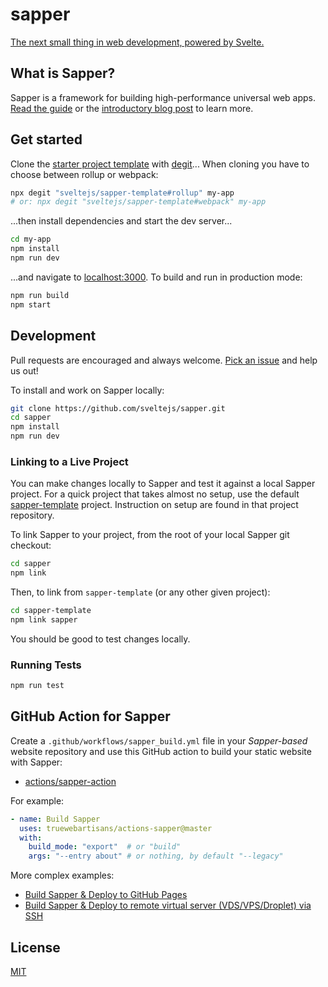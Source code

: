 # sapper

[The next small thing in web development, powered by Svelte.](https://sapper.svelte.dev)


## What is Sapper?

Sapper is a framework for building high-performance universal web apps. [Read the guide](https://sapper.svelte.dev/docs) or the [introductory blog post](https://svelte.dev/blog/sapper-towards-the-ideal-web-app-framework) to learn more.


## Get started

Clone the [starter project template](https://github.com/sveltejs/sapper-template) with [degit](https://github.com/rich-harris/degit)...
When cloning you have to choose between rollup or webpack:

```bash
npx degit "sveltejs/sapper-template#rollup" my-app
# or: npx degit "sveltejs/sapper-template#webpack" my-app
```

...then install dependencies and start the dev server...

```bash
cd my-app
npm install
npm run dev
```

...and navigate to [localhost:3000](http://localhost:3000). To build and run in production mode:

```bash
npm run build
npm start
```

## Development

Pull requests are encouraged and always welcome. [Pick an issue](https://github.com/sveltejs/sapper/issues?q=is%3Aissue+is%3Aopen+sort%3Aupdated-desc) and help us out!

To install and work on Sapper locally:

```bash
git clone https://github.com/sveltejs/sapper.git
cd sapper
npm install
npm run dev
```

### Linking to a Live Project

You can make changes locally to Sapper and test it against a local Sapper project. For a quick project that takes almost no setup, use the default [sapper-template](https://github.com/sveltejs/sapper-template) project. Instruction on setup are found in that project repository.

To link Sapper to your project, from the root of your local Sapper git checkout:

```bash
cd sapper
npm link
```

Then, to link from `sapper-template` (or any other given project):

```bash
cd sapper-template
npm link sapper
```

You should be good to test changes locally.

### Running Tests

```bash
npm run test
```

## GitHub Action for Sapper

Create a `.github/workflows/sapper_build.yml` file in your _Sapper-based_ website repository and use this GitHub action to build your static website with Sapper:

- [actions/sapper-action](https://github.com/marketplace/actions/sapper-action)

For example:

```yml
- name: Build Sapper
  uses: truewebartisans/actions-sapper@master
  with:
    build_mode: "export"  # or "build"
    args: "--entry about" # or nothing, by default "--legacy"
```

More complex examples:

- [Build Sapper & Deploy to GitHub Pages](https://github.com/marketplace/actions/sapper-action#-deploy-to-github-pages)
- [Build Sapper & Deploy to remote virtual server (VDS/VPS/Droplet) via SSH](https://github.com/marketplace/actions/sapper-action#-deploy-to-remote-virtual-server-vdsvpsdroplet-via-ssh)

## License

[MIT](LICENSE)
